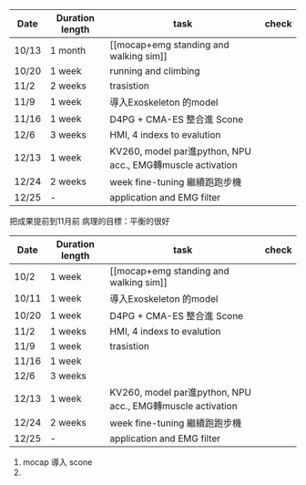
| Date  | Duration length | task                                                     | check |
| ----- | --------------- | -------------------------------------------------------- | ----- |
| 10/13 | 1 month         | [[mocap+emg standing and walking sim]]                   |       |
| 10/20 | 1 week          | running and climbing                                     |       |
| 11/2  | 2 weeks         | trasistion                                               |       |
| 11/9  | 1 week          | 導入Exoskeleton 的model                                     |       |
| 11/16 | 1 week          | D4PG + CMA-ES 整合進 Scone                                  |       |
| 12/6  | 3 weeks         | HMI, 4 indexs to evalution                               |       |
| 12/13 | 1 week          | KV260, model par進python, NPU acc., EMG轉muscle activation |       |
| 12/24 | 2 weeks         | week fine-tuning 繼續跑跑步機                                  |       |
| 12/25 | -               | application and EMG filter                               |       |

把成果提前到11月前
病理的目標：平衡的很好

| Date  | Duration length | task                                                     | check |
| ----- | --------------- | -------------------------------------------------------- | ----- |
| 10/2  | 1 week          | [[mocap+emg standing and walking sim]]                   |       |
| 10/11 | 1 week          | 導入Exoskeleton 的model                                     |       |
| 10/20 | 1 week          | D4PG + CMA-ES 整合進 Scone                                  |       |
| 11/2  | 1 weeks         | HMI, 4 indexs to evalution                               |       |
| 11/9  | 1 week          | trasistion                                               |       |
| 11/16 | 1 week          |                                                          |       |
| 12/6  | 3 weeks         |                                                          |       |
| 12/13 | 1 week          | KV260, model par進python, NPU acc., EMG轉muscle activation |       |
| 12/24 | 2 weeks         | week fine-tuning 繼續跑跑步機                                  |       |
| 12/25 | -               | application and EMG filter                               |       |

1. mocap 導入 scone
2. 
